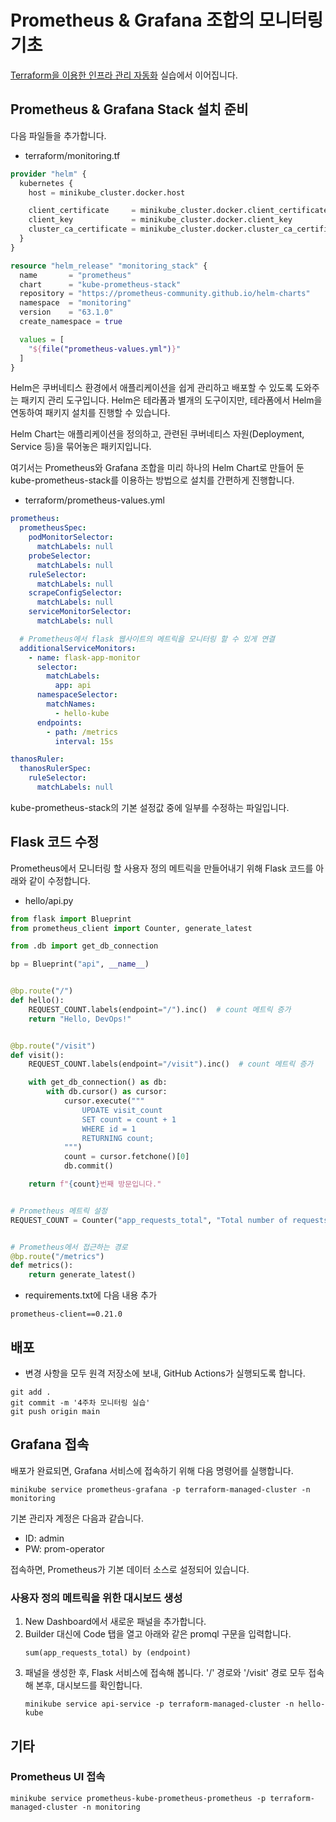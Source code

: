 # Prometheus & Grafana 조합의 모니터링 기초

[Terraform을 이용한 인프라 관리 자동화](IaC.md) 실습에서 이어집니다.

## Prometheus & Grafana Stack 설치 준비

다음 파일들을 추가합니다.

- terraform/monitoring.tf
```terraform
provider "helm" {
  kubernetes {
    host = minikube_cluster.docker.host

    client_certificate     = minikube_cluster.docker.client_certificate
    client_key             = minikube_cluster.docker.client_key
    cluster_ca_certificate = minikube_cluster.docker.cluster_ca_certificate
  }
}

resource "helm_release" "monitoring_stack" {
  name       = "prometheus"
  chart      = "kube-prometheus-stack"
  repository = "https://prometheus-community.github.io/helm-charts"
  namespace  = "monitoring"
  version    = "63.1.0"
  create_namespace = true

  values = [
    "${file("prometheus-values.yml")}"
  ]
}
```
Helm은 쿠버네티스 환경에서 애플리케이션을 쉽게 관리하고 배포할 수 있도록 도와주는 패키지 관리 도구입니다.
Helm은 테라폼과 별개의 도구이지만, 테라폼에서 Helm을 연동하여 패키지 설치를 진행할 수 있습니다.

Helm Chart는 애플리케이션을 정의하고, 관련된 쿠버네티스 자원(Deployment, Service 등)을 묶어놓은 패키지입니다.

여기서는 Prometheus와 Grafana 조합을 미리 하나의 Helm Chart로 만들어 둔 kube-prometheus-stack를
이용하는 방법으로 설치를 간편하게 진행합니다.

- terraform/prometheus-values.yml
```yml
prometheus:
  prometheusSpec:
    podMonitorSelector:
      matchLabels: null
    probeSelector:
      matchLabels: null
    ruleSelector:
      matchLabels: null
    scrapeConfigSelector:
      matchLabels: null
    serviceMonitorSelector:
      matchLabels: null

  # Prometheus에서 flask 웹사이트의 메트릭을 모니터링 할 수 있게 연결
  additionalServiceMonitors:
    - name: flask-app-monitor
      selector:
        matchLabels:
          app: api
      namespaceSelector:
        matchNames:
          - hello-kube
      endpoints:
        - path: /metrics
          interval: 15s

thanosRuler:
  thanosRulerSpec:
    ruleSelector:
      matchLabels: null
```
kube-prometheus-stack의 기본 설정값 중에 일부를 수정하는 파일입니다.


## Flask 코드 수정

Prometheus에서 모니터링 할 사용자 정의 메트릭을 만들어내기 위해 Flask 코드를 아래와 같이 수정합니다.

- hello/api.py
```python
from flask import Blueprint
from prometheus_client import Counter, generate_latest

from .db import get_db_connection

bp = Blueprint("api", __name__)


@bp.route("/")
def hello():
    REQUEST_COUNT.labels(endpoint="/").inc()  # count 메트릭 증가
    return "Hello, DevOps!"


@bp.route("/visit")
def visit():
    REQUEST_COUNT.labels(endpoint="/visit").inc()  # count 메트릭 증가

    with get_db_connection() as db:
        with db.cursor() as cursor:
            cursor.execute("""
                UPDATE visit_count 
                SET count = count + 1 
                WHERE id = 1
                RETURNING count;
            """)
            count = cursor.fetchone()[0]
            db.commit()

    return f"{count}번째 방문입니다."


# Prometheus 메트릭 설정
REQUEST_COUNT = Counter("app_requests_total", "Total number of requests", ["endpoint"])


# Prometheus에서 접근하는 경로
@bp.route("/metrics")
def metrics():
    return generate_latest()
```

- requirements.txt에 다음 내용 추가
```
prometheus-client==0.21.0
```


## 배포

- 변경 사항을 모두 원격 저장소에 보내, GitHub Actions가 실행되도록 합니다.
```console
git add .
git commit -m '4주차 모니터링 실습'
git push origin main
```


## Grafana 접속

배포가 완료되면, Grafana 서비스에 접속하기 위해 다음 명령어를 실행합니다.

```console
minikube service prometheus-grafana -p terraform-managed-cluster -n monitoring
```

기본 관리자 계정은 다음과 같습니다.
- ID: admin
- PW: prom-operator

접속하면, Prometheus가 기본 데이터 소스로 설정되어 있습니다.


### 사용자 정의 메트릭을 위한 대시보드 생성

1. New Dashboard에서 새로운 패널을 추가합니다.
1. Builder 대신에 Code 탭을 열고 아래와 같은 promql 구문을 입력합니다.
   ```
   sum(app_requests_total) by (endpoint)
   ```
1. 패널을 생성한 후, Flask 서비스에 접속해 봅니다. '/' 경로와 '/visit' 경로 모두 접속해 본후, 대시보드를 확인합니다.
   ```console
   minikube service api-service -p terraform-managed-cluster -n hello-kube
   ```


## 기타

### Prometheus UI 접속
```console
minikube service prometheus-kube-prometheus-prometheus -p terraform-managed-cluster -n monitoring
```